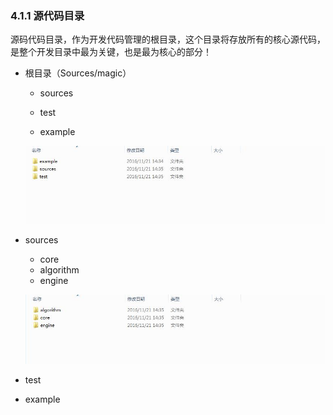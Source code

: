 ###                                                                                                                                                                                                                                                                                                                                                                                                                                                                                                                                                                                                                                                                                                                                                                                                                                                                                                                                                                                                                                                                                                                                                                                                                                                                                                                                                                                                                                                                                                                                                                                                                                                                                                                                                                                                                                                                                                                                                                                                                                                                                                                                  4.1.1 源代码目录

源码代码目录，作为开发代码管理的根目录，这个目录将存放所有的核心源代码，是整个开发目录中最为关键，也是最为核心的部分！

* 根目录（Sources\/magic）

  * sources

  * test

  * example



  ![](/assets/magic.jpg)

* sources

  * core
  * algorithm
  * engine

  ![](/assets/magic_sources.jpg)

* test

* example


